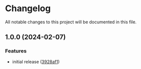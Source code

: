 # Changelog

All notable changes to this project will be documented in this file.

## 1.0.0 (2024-02-07)


### Features

* initial release ([3928af1](https://github.com/finisterra-io/terraform-aws-vpc/commit/3928af15326e15a4b19f7e252872008f5c71a8e3))
